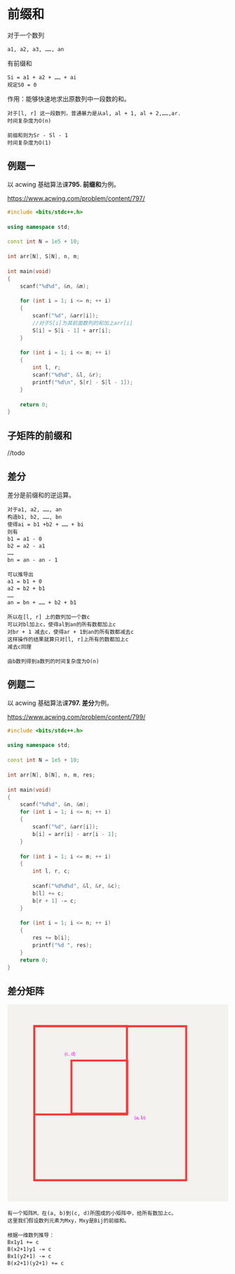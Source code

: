 # 前缀和

对于一个数列

```
a1, a2, a3, ……, an
```

有前缀和

```
Si = a1 + a2 + …… + ai
规定S0 = 0
```

作用：能够快速地求出原数列中一段数的和。

```
对于[l, r] 这一段数列，普通暴力是从al, al + 1, al + 2,……,ar.
时间复杂度为O(n)

前缀和则为Sr - Sl - 1
时间复杂度为O(1)
```

## 例题一

以 acwing 基础算法课**795. 前缀和**为例。

https://www.acwing.com/problem/content/797/

```c++
#include <bits/stdc++.h>

using namespace std;

const int N = 1e5 + 10;

int arr[N], S[N], n, m;

int main(void)
{
	scanf("%d%d", &n, &m);

	for (int i = 1; i <= n; ++ i)
	{
		scanf("%d", &arr[i]);
        //对于S[i]为其前面数列的和加上arr[i]
		S[i] = S[i - 1] + arr[i];
	}

	for (int i = 1; i <= m; ++ i)
	{
		int l, r;
		scanf("%d%d", &l, &r);
		printf("%d\n", S[r] - S[l - 1]);
	}

	return 0;
}
```

## 子矩阵的前缀和

//todo

## 差分

差分是前缀和的逆运算。

```
对于a1, a2, ……, an
构造b1, b2, ……, bn
使得ai = b1 +b2 + …… + bi
则有
b1 = a1 - 0
b2 = a2 - a1
……
bn = an - an - 1

可以推导出
a1 = b1 + 0
a2 = b2 + b1
……
an = bn + …… + b2 + b1

所以在[l, r] 上的数列加一个数c
可以对bl加上c，使得al到an的所有数都加上c
对br + 1 减去c，使得ar + 1到an的所有数都减去c
这样操作的结果就算只对[l, r]上所有的数都加上c
减去c同理

由b数列得到a数列的时间复杂度为O(n)
```

## 例题二

以 acwing 基础算法课**797. 差分**为例。

https://www.acwing.com/problem/content/799/

```c++
#include <bits/stdc++.h>

using namespace std;

const int N = 1e5 + 10;

int arr[N], b[N], n, m, res;

int main(void)
{
    scanf("%d%d", &n, &m);
    for (int i = 1; i <= n; ++ i)
    {
        scanf("%d", &arr[i]);
        b[i] = arr[i] - arr[i - 1];
    }

    for (int i = 1; i <= m; ++ i)
    {
        int l, r, c;

        scanf("%d%d%d", &l, &r, &c);
        b[l] += c;
        b[r + 1] -= c;
    }

    for (int i = 1; i <= n; ++ i)
    {
        res += b[i];
        printf("%d ", res);
    }
    return 0;
}
```

## 差分矩阵

![image-20230221220923291](.\assets\前缀和-1.png)

```
有一个矩阵M，在(a, b)到(c, d)所围成的小矩阵中，给所有数加上c。
这里我们假设数列元素为Mxy，Mxy是Bij的前缀和。

根据一维数列推导：
Bx1y1 += c
B(x2+1)y1 -= c
Bx1(y2+1) -= c
B(x2+1)(y2+1) += c
```
